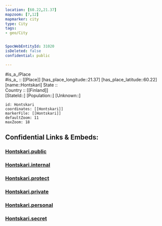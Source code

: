 ```yaml
---
location: [60.22,21.37] 
mapzoom: [7,12] 
mapmarker: city 
type: City
tags:
- geo/City


SpocWebEntityId: 31020
isDeleted: false
confidential: public

---
```

#is_a_/Place  
#is_a_ :: [[Place]] 
[has_place_longitude::21.37] 
[has_place_latitude::60.22] 
[name::Hontskari] 
State ::  
Country :: [[Finland]]  
[StateId::] 
[Population::] 
[Unknown::] 


```leaflet
id: Hontskari
coordinates: [[Hontskari]] 
markerFile: [[Hontskari]] 
defaultZoom: 11 
maxZoom: 18
```


## Confidential Links & Embeds: 

### [Hontskari.public](/_public/\Earth\Continent\Europe\Europe~North\Finland\CityHontskari.public.md) 

### [Hontskari.internal](/_internal/\Earth\Continent\Europe\Europe~North\Finland\CityHontskari.internal.md) 

### [Hontskari.protect](/_protect/\Earth\Continent\Europe\Europe~North\Finland\CityHontskari.protect.md) 

### [Hontskari.private](/_private/\Earth\Continent\Europe\Europe~North\Finland\CityHontskari.private.md) 

### [Hontskari.personal](/_personal/\Earth\Continent\Europe\Europe~North\Finland\CityHontskari.personal.md) 

### [Hontskari.secret](/_secret/\Earth\Continent\Europe\Europe~North\Finland\CityHontskari.secret.md)

